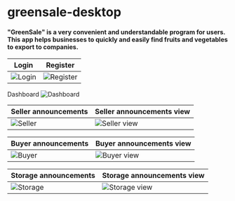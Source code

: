 # greensale-desktop 

<h4>"GreenSale" is a very convenient and understandable program for users. This app helps businesses to quickly and easily find fruits and vegetables to export to companies.</h4>

Login | Register
-----|-----
![Login](https://github.com/greensaleuz/greensale-desktop/assets/123434293/e59d40d0-7eea-4c09-a317-22f71440d705) | ![Register](https://github.com/greensaleuz/greensale-desktop/assets/123434293/929dd4cc-c2af-46d7-9e95-a0c41a0058e4)

Dashboard
![Dashboard](https://github.com/greensaleuz/greensale-desktop/assets/123434293/3373f64a-1f62-401b-b1a6-e5235b62f15e)

Seller announcements| Seller announcements view
-----|-----
![Seller](https://github.com/greensaleuz/greensale-desktop/assets/123434293/a20739e4-2830-4220-bb07-cdb62c81a2c7) | ![Seller view](https://github.com/greensaleuz/greensale-desktop/assets/123434293/69318e01-c81b-4f03-97cc-6f3ac8ae26df)

Buyer announcements| Buyer announcements view
-----|-----
![Buyer](https://github.com/greensaleuz/greensale-desktop/assets/123434293/29095b09-06ef-401c-9c38-b8359ecc262a) | ![Buyer view](https://github.com/greensaleuz/greensale-desktop/assets/123434293/3531aef4-a867-4af2-9b82-520a3249974b)

Storage announcements| Storage announcements view
-----|-----
![Storage](https://github.com/greensaleuz/greensale-desktop/assets/123434293/6dcb3961-90be-4a54-a0f4-96293a27bc7f) | ![Storage view](https://github.com/greensaleuz/greensale-desktop/assets/123434293/da990174-27d7-4b5e-96cc-50fb937cab05)


